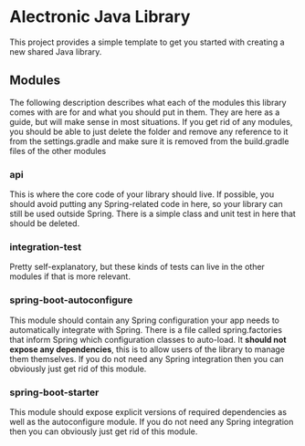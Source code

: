 # Alectronic Java Library

This project provides a simple template to get you started with creating a new shared Java library. 

## Modules
The following description describes what each of the modules this library comes with are for and what you should put in them. They are here as a guide, but will make sense in most situations. If you get rid of any modules, you should be able to just delete the folder and remove any reference to it from the settings.gradle and make sure it is removed from the build.gradle files of the other modules

### api
This is where the core code of your library should live. If possible, you should avoid putting any Spring-related code in here, so your library can still be used outside Spring. There is a simple class and unit test in here that should be deleted.

### integration-test
Pretty self-explanatory, but these kinds of tests can live in the other modules if that is more relevant. 

### spring-boot-autoconfigure
This module should contain any Spring configuration your app needs to automatically integrate with Spring. There is a file called spring.factories that inform Spring which configuration classes to auto-load. It **should not expose any dependencies**, this is to allow users of the library to manage them themselves. If you do not need any Spring integration then you can obviously just get rid of this module.

### spring-boot-starter
This module should expose explicit versions of required dependencies as well as the autoconfigure module. If you do not need any Spring integration then you can obviously just get rid of this module.